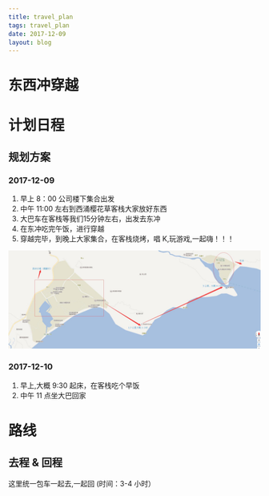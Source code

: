 ```yaml
---
title: travel_plan    
tags: travel_plan      
date: 2017-12-09      
layout: blog
---
```


东西冲穿越
===

# 计划日程

<h2 id="p2">规划方案</h2>

### 2017-12-09

1. 早上 8：00 公司楼下集合出发
2. 中午 11:00 左右到西涌樱花草客栈大家放好东西
3. 大巴车在客栈等我们15分钟左右，出发去东冲
4. 在东冲吃完午饭，进行穿越
5. 穿越完毕，到晚上大家集合，在客栈烧烤，唱 K,玩游戏,一起嗨！！！

![穿越路线图](travel_way.jpg)

### 2017-12-10

1. 早上,大概 9:30 起床，在客栈吃个早饭
2. 中午 11 点坐大巴回家


# 路线
## 去程 & 回程

这里统一包车一起去,一起回
(时间：3-4 小时）












